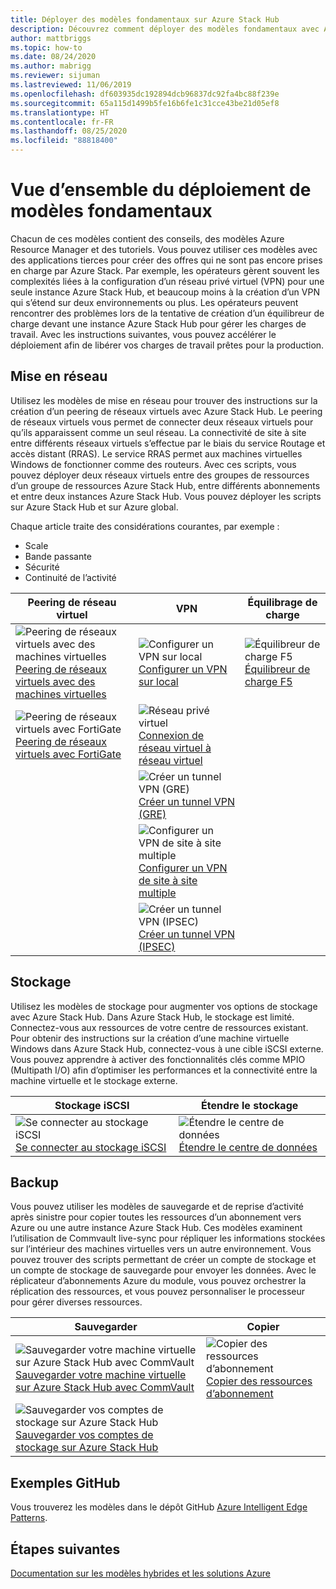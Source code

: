 ```yaml
---
title: Déployer des modèles fondamentaux sur Azure Stack Hub
description: Découvrez comment déployer des modèles fondamentaux avec Azure Stack Hub.
author: mattbriggs
ms.topic: how-to
ms.date: 08/24/2020
ms.author: mabrigg
ms.reviewer: sijuman
ms.lastreviewed: 11/06/2019
ms.openlocfilehash: df603935dc192894dcb96837dc92fa4bc88f239e
ms.sourcegitcommit: 65a115d1499b5fe16b6fe1c31cce43be21d05ef8
ms.translationtype: HT
ms.contentlocale: fr-FR
ms.lasthandoff: 08/25/2020
ms.locfileid: "88818400"
---
```

# <a name="deploy-foundational-patterns-overview"></a>Vue d’ensemble du déploiement de modèles fondamentaux


Chacun de ces modèles contient des conseils, des modèles Azure Resource Manager et des tutoriels. Vous pouvez utiliser ces modèles avec des applications tierces pour créer des offres qui ne sont pas encore prises en charge par Azure Stack. Par exemple, les opérateurs gèrent souvent les complexités liées à la configuration d’un réseau privé virtuel (VPN) pour une seule instance Azure Stack Hub, et beaucoup moins à la création d’un VPN qui s’étend sur deux environnements ou plus. Les opérateurs peuvent rencontrer des problèmes lors de la tentative de création d’un équilibreur de charge devant une instance Azure Stack Hub pour gérer les charges de travail. Avec les instructions suivantes, vous pouvez accélérer le déploiement afin de libérer vos charges de travail prêtes pour la production.

## <a name="networking"></a>Mise en réseau

Utilisez les modèles de mise en réseau pour trouver des instructions sur la création d’un peering de réseaux virtuels avec Azure Stack Hub. Le peering de réseaux virtuels vous permet de connecter deux réseaux virtuels pour qu’ils apparaissent comme un seul réseau. La connectivité de site à site entre différents réseaux virtuels s’effectue par le biais du service Routage et accès distant (RRAS). Le service RRAS permet aux machines virtuelles Windows de fonctionner comme des routeurs. Avec ces scripts, vous pouvez déployer deux réseaux virtuels entre des groupes de ressources d’un groupe de ressources Azure Stack Hub, entre différents abonnements et entre deux instances Azure Stack Hub. Vous pouvez déployer les scripts sur Azure Stack Hub et sur Azure global. 

Chaque article traite des considérations courantes, par exemple : 
- Scale
- Bande passante
- Sécurité
- Continuité de l’activité

|  Peering de réseau virtuel  |  VPN  |  Équilibrage de charge  |
| --- | --- | --- |
| ![Peering de réseaux virtuels avec des machines virtuelles](media/deploy-foundational-patterns/icon-networking-61-virtual-networks.svg)<br>[Peering de réseaux virtuels avec des machines virtuelles](azure-stack-network-howto-vnet-peering.md) | ![Configurer un VPN sur local](media/deploy-foundational-patterns/icon-networking-63-virtual-network-gateways.svg)<br>[Configurer un VPN sur local](azure-stack-network-howto-vnet-to-onprem.md) | ![Équilibreur de charge F5](media/deploy-foundational-patterns/icon-networking-62-load-balancers.svg)<br>[Équilibreur de charge F5](network-howto-f5.md) |
| ![Peering de réseaux virtuels avec FortiGate](media/deploy-foundational-patterns/icon-networking-61-virtual-networks.svg)<br>[Peering de réseaux virtuels avec FortiGate](azure-stack-network-howto-vnet-to-vnet.md) | ![Réseau privé virtuel](media/deploy-foundational-patterns/icon-networking-63-virtual-network-gateways.svg)<br>[Connexion de réseau virtuel à réseau virtuel](azure-stack-network-howto-vnet-to-vnet-stacks.md) |  |
|  | ![Créer un tunnel VPN (GRE)](media/deploy-foundational-patterns/icon-networking-63-virtual-network-gateways.svg)<br>[Créer un tunnel VPN (GRE)](network-howto-vpn-tunnel-gre.md) | |
|  | ![Configurer un VPN de site à site multiple](media/deploy-foundational-patterns/icon-networking-63-virtual-network-gateways.svg)<br>[Configurer un VPN de site à site multiple](network-howto-vpn-tunnel.md) | |
|  | ![Créer un tunnel VPN (IPSEC)](media/deploy-foundational-patterns/icon-networking-63-virtual-network-gateways.svg)<br>[Créer un tunnel VPN (IPSEC)](network-howto-vpn-tunnel-ipsec.md)| |


## <a name="storage"></a>Stockage

Utilisez les modèles de stockage pour augmenter vos options de stockage avec Azure Stack Hub. Dans Azure Stack Hub, le stockage est limité. Connectez-vous aux ressources de votre centre de ressources existant. Pour obtenir des instructions sur la création d’une machine virtuelle Windows dans Azure Stack Hub, connectez-vous à une cible iSCSI externe. Vous pouvez apprendre à activer des fonctionnalités clés comme MPIO (Multipath I/O) afin d’optimiser les performances et la connectivité entre la machine virtuelle et le stockage externe.

| Stockage iSCSI | Étendre le stockage |
| --- | --- |
| ![Se connecter au stockage iSCSI](media/deploy-foundational-patterns/icon-storage-87-storage-accounts-classic.svg)<br>[Se connecter au stockage iSCSI](azure-stack-network-howto-iscsi-storage.md) | ![Étendre le centre de données](media/deploy-foundational-patterns/icon-storage-88-recovery-services-vaults.svg)<br>[Étendre le centre de données](azure-stack-network-howto-extend-datacenter.md) |

## <a name="backup"></a>Backup

Vous pouvez utiliser les modèles de sauvegarde et de reprise d’activité après sinistre pour copier toutes les ressources d’un abonnement vers Azure ou une autre instance Azure Stack Hub. Ces modèles examinent l’utilisation de Commvault live-sync pour répliquer les informations stockées sur l’intérieur des machines virtuelles vers un autre environnement. Vous pouvez trouver des scripts permettant de créer un compte de stockage et un compte de stockage de sauvegarde pour envoyer les données. Avec le réplicateur d’abonnements Azure du module, vous pouvez orchestrer la réplication des ressources, et vous pouvez personnaliser le processeur pour gérer diverses ressources. 



|  Sauvegarder  |  Copier  |
| --- | --- |
| ![Sauvegarder votre machine virtuelle sur Azure Stack Hub avec CommVault](media/deploy-foundational-patterns/icon-storage-100-import-export-jobs.svg)<br>[Sauvegarder votre machine virtuelle sur Azure Stack Hub avec CommVault](azure-stack-network-howto-backup-commvault.md) | ![Copier des ressources d’abonnement](media/deploy-foundational-patterns/icon-storage-94-data-box.svg)<br>[Copier des ressources d’abonnement](azure-stack-network-howto-backup-replicator.md) |
|  ![Sauvegarder vos comptes de stockage sur Azure Stack Hub](media/deploy-foundational-patterns/icon-storage-93-storage-sync-services.svg)<br>[Sauvegarder vos comptes de stockage sur Azure Stack Hub](azure-stack-network-howto-backup-storage.md)  | |

## <a name="github-samples"></a>Exemples GitHub

Vous trouverez les modèles dans le dépôt GitHub [Azure Intelligent Edge Patterns](https://github.com/Azure-Samples/azure-intelligent-edge-patterns).

## <a name="next-steps"></a>Étapes suivantes

[Documentation sur les modèles hybrides et les solutions Azure](/hybrid/app-solutions)
